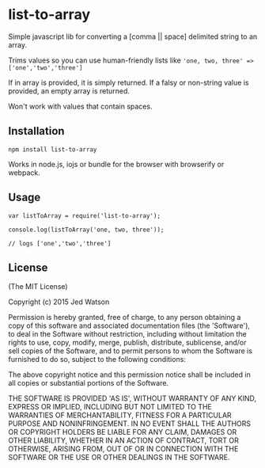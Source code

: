 # list-to-array

Simple javascript lib for converting a [comma || space] delimited string to an array.

Trims values so you can use human-friendly lists like `'one, two, three' => ['one','two','three']`

If in array is provided, it is simply returned. If a falsy or non-string value is provided, an empty array is returned.

Won't work with values that contain spaces.

## Installation

```
npm install list-to-array
```

Works in node.js, iojs or bundle for the browser with browserify or webpack.

## Usage

```
var listToArray = require('list-to-array');

console.log(listToArray('one, two, three'));

// logs ['one','two','three']
```

## License

(The MIT License)

Copyright (c) 2015 Jed Watson

Permission is hereby granted, free of charge, to any person obtaining
a copy of this software and associated documentation files (the
'Software'), to deal in the Software without restriction, including
without limitation the rights to use, copy, modify, merge, publish,
distribute, sublicense, and/or sell copies of the Software, and to
permit persons to whom the Software is furnished to do so, subject to
the following conditions:

The above copyright notice and this permission notice shall be
included in all copies or substantial portions of the Software.

THE SOFTWARE IS PROVIDED 'AS IS', WITHOUT WARRANTY OF ANY KIND,
EXPRESS OR IMPLIED, INCLUDING BUT NOT LIMITED TO THE WARRANTIES OF
MERCHANTABILITY, FITNESS FOR A PARTICULAR PURPOSE AND NONINFRINGEMENT.
IN NO EVENT SHALL THE AUTHORS OR COPYRIGHT HOLDERS BE LIABLE FOR ANY
CLAIM, DAMAGES OR OTHER LIABILITY, WHETHER IN AN ACTION OF CONTRACT,
TORT OR OTHERWISE, ARISING FROM, OUT OF OR IN CONNECTION WITH THE
SOFTWARE OR THE USE OR OTHER DEALINGS IN THE SOFTWARE.
